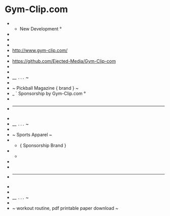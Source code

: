 # Gym-Clip.com
+ - New Development °
+ 
+ 
+ 
+ http://www.gym-clip.com/
+ 
+ https://github.com/Ejected-Media/Gym-Clip-com 
+ 
+ 
+ __ ` ... ` ~
+ 
+ ~ Pickball Magazine { brand } ~  
+ _ ` Sponsorship by Gym-Clip.com ° 
+ 
+ --- 
+ 
+ __ ` ... ` ~
+ 
+ ~ Sports Apparel ~
+ + { Sponsorship Brand }
+ +
+ 
+ 
+ ---   
+ 
+ 
+ __ ` ... ` ~
+ 
+ ~ workout routine, pdf printable paper download ~